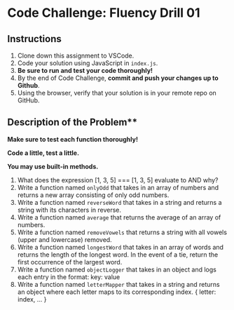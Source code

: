 # Code Challenge: Fluency Drill 01

## Instructions

1. Clone down this assignment to VSCode. 
2. Code your solution using JavaScript in `index.js`. 
3. **Be sure to run and test your code thoroughly!**
4. By the end of Code Challenge, **commit and push your changes up to Github**.
5. Using the browser, verify that your solution is in your remote repo on GitHub.

## Description of the Problem**

**Make sure to test each function thoroughly!**

**Code a little, test a little.**

**You may use built-in methods.**

1. What does the expression [1, 3, 5] === [1, 3, 5] evaluate to AND why?
2. Write a function named `onlyOdd` that takes in an array of numbers and returns a new array consisting of only odd numbers.
3. Write a function named `reverseWord` that takes in a string and returns a string with its characters in reverse.
4. Write a function named `average` that returns the average of an array of numbers.
5. Write a function named `removeVowels` that returns a string with all vowels (upper and lowercase) removed.
6. Write a function named `longestWord` that takes in an array of words and returns the length of the longest word. In the event of a tie, return the first occurrence of the largest word.
7. Write a function named `objectLogger`  that takes in an object and logs each entry in the format: key: value
8. Write a function named `letterMapper` that takes in a string and returns an object where each letter maps to its corresponding index. { letter: index, ... }
